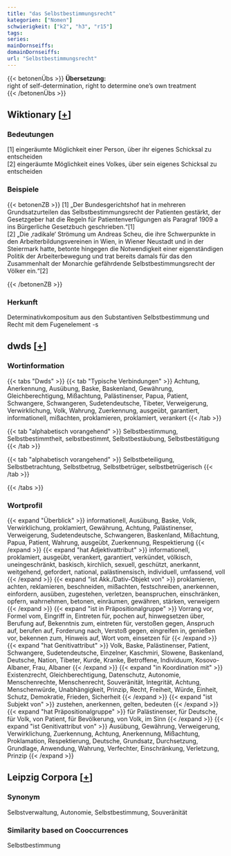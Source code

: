```yaml
---
title: "das Selbstbestimmungsrecht"
kategorien: ["Nomen"]
schwierigkeit: ["k2", "h3", "r15"]
tags:
series:
mainDornseiffs:
domainDornseiffs:
url: "Selbstbestimmungsrecht"
---
```


{{< betonenÜbs >}}
**Übersetzung:**  
right of self-determination, right to determine one’s own treatment  
{{< /betonenÜbs >}}

## Wiktionary [[+](https://de.wiktionary.org/wiki/Selbstbestimmungsrecht)]

### Bedeutungen
[1] eingeräumte Möglichkeit einer Person, über ihr eigenes Schicksal zu entscheiden  
[2] eingeräumte Möglichkeit eines Volkes, über sein eigenes Schicksal zu entscheiden  

### Beispiele
{{< betonenZB >}}
[1] „Der Bundesgerichtshof hat in mehreren Grundsatzurteilen das Selbstbestimmungsrecht der Patienten gestärkt, der Gesetzgeber hat die Regeln für Patientenverfügungen als Paragraf 1909 a ins Bürgerliche Gesetzbuch geschrieben.“[1]  
[2] „Die ‚radikale‘ Strömung um Andreas Scheu, die ihre Schwerpunkte in den Arbeiterbildungsvereinen in Wien, in Wiener Neustadt und in der Steiermark hatte, betonte hingegen die Notwendigkeit einer eigenständigen Politik der Arbeiterbewegung und trat bereits damals für das den Zusammenhalt der Monarchie gefährdende Selbstbestimmungsrecht der Völker ein.“[2]  

{{< /betonenZB >}}
### Herkunft
Determinativkompositum aus den Substantiven Selbstbestimmung und Recht mit dem Fugenelement -s  



## dwds [[+](https://www.dwds.de/wb/Selbstbestimmungsrecht)]

### Wortinformation
{{< tabs "Dwds" >}}
{{< tab "Typische Verbindungen" >}}
Achtung, Anerkennung, Ausübung, Baske, Baskenland, Gewährung, Gleichberechtigung, Mißachtung, Palästinenser, Papua, Patient, Schwangere, Schwangeren, Sudetendeutsche, Tibeter, Verweigerung, Verwirklichung, Volk, Wahrung, Zuerkennung, ausgeübt, garantiert, informationell, mißachten, proklamieren, proklamiert, verankert
{{< /tab >}}

{{< tab "alphabetisch vorangehend" >}}
Selbstbestimmung, Selbstbestimmtheit, selbstbestimmt, Selbstbestäubung, Selbstbestätigung
{{< /tab >}}

{{< tab "alphabetisch vorangehend" >}}
Selbstbeteiligung, Selbstbetrachtung, Selbstbetrug, Selbstbetrüger, selbstbetrügerisch
{{< /tab >}}

{{< /tabs >}}

### Wortprofil
{{< expand "Überblick" >}} informationell, Ausübung, Baske, Volk, Verwirklichung, proklamiert, Gewährung, Achtung, Palästinenser, Verweigerung, Sudetendeutsche, Schwangeren, Baskenland, Mißachtung, Papua, Patient, Wahrung, ausgeübt, Zuerkennung, Respektierung {{< /expand >}}
{{< expand "hat Adjektivattribut" >}} informationell, proklamiert, ausgeübt, verankert, garantiert, verkündet, völkisch, uneingeschränkt, baskisch, kirchlich, sexuell, geschützt, anerkannt, weitgehend, gefordert, national, palästinensisch, individuell, umfassend, voll {{< /expand >}}
{{< expand "ist Akk./Dativ-Objekt von" >}} proklamieren, achten, reklamieren, beschneiden, mißachten, festschreiben, anerkennen, einfordern, ausüben, zugestehen, verletzen, beanspruchen, einschränken, opfern, wahrnehmen, betonen, einräumen, gewähren, stärken, verweigern {{< /expand >}}
{{< expand "ist in Präpositionalgruppe" >}} Vorrang vor, Formel vom, Eingriff in, Eintreten für, pochen auf, hinwegsetzen über, Berufung auf, Bekenntnis zum, eintreten für, verstoßen gegen, Anspruch auf, berufen auf, Forderung nach, Verstoß gegen, eingreifen in, genießen vor, bekennen zum, Hinweis auf, Wort vom, einsetzen für {{< /expand >}}
{{< expand "hat Genitivattribut" >}} Volk, Baske, Palästinenser, Patient, Schwangere, Sudetendeutsche, Einzelner, Kaschmiri, Slowene, Baskenland, Deutsche, Nation, Tibeter, Kurde, Kranke, Betroffene, Individuum, Kosovo-Albaner, Frau, Albaner {{< /expand >}}
{{< expand "in Koordination mit" >}} Existenzrecht, Gleichberechtigung, Datenschutz, Autonomie, Menschenrechte, Menschenrecht, Souveränität, Integrität, Achtung, Menschenwürde, Unabhängigkeit, Prinzip, Recht, Freiheit, Würde, Einheit, Schutz, Demokratie, Frieden, Sicherheit {{< /expand >}}
{{< expand "ist Subjekt von" >}} zustehen, anerkennen, gelten, bedeuten {{< /expand >}}
{{< expand "hat Präpositionalgruppe" >}} für Palästinenser, für Deutsche, für Volk, von Patient, für Bevölkerung, von Volk, im Sinn {{< /expand >}}
{{< expand "ist Genitivattribut von" >}} Ausübung, Gewährung, Verweigerung, Verwirklichung, Zuerkennung, Achtung, Anerkennung, Mißachtung, Proklamation, Respektierung, Deutsche, Grundsatz, Durchsetzung, Grundlage, Anwendung, Wahrung, Verfechter, Einschränkung, Verletzung, Prinzip {{< /expand >}}

## Leipzig Corpora [[+](https://corpora.uni-leipzig.de/en/res?word=Selbstbestimmungsrecht&corpusId=deu_newscrawl-public_2018)]


### Synonym
Selbstverwaltung, Autonomie, Selbstbestimmung, Souveränität


### Similarity based on Cooccurrences
Selbstbestimmung

